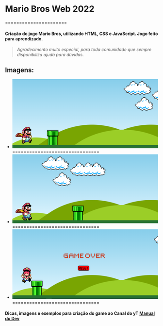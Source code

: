 # **Mario Bros Web 2022**
======================

#### Criação do jogo Mario Bros, utilizando HTML, CSS e JavaScript. Jogo feito para aprendizado.
> *Agradecimento muito especial, para toda comunidade que sempre disponibiliza ajuda para dúvidas.*

## Imagens:

* ![](./imagens/mariogame2.PNG)
===============================
* ![](./imagens/mariogame3.PNG)
===============================
* ![](./imagens/mariogame1.PNG)
===============================

#### Dicas, imagens e exemplos para criação do game ao Canal do yT **[Manual do Dev](https://www.youtube.com/c/ManualdoDev/featured)**